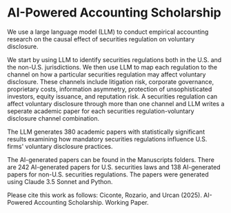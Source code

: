 # AI-Powered Accounting Scholarship

We use a large language model (LLM) to conduct empirical accounting research on the causal effect of securities regulation on voluntary disclosure. 

We start by using LLM to identify securities regulations both in the U.S. and the non-U.S. jurisdictions. We then use LLM to map each regulation to the channel on how a particular securities regulation may affect voluntary disclosure. These channels include litigation risk, corporate governance, proprietary costs, information asymmetry, protection of unsophisticated investors, equity issuance, and reputation risk. A securities regulation can affect voluntary disclosure through more than one channel and LLM writes a seperate academic paper for each securities regulation-voluntary disclosure channel combination. 

The LLM generates 380 academic papers with statistically significant results examining how mandatory securities regulations influence U.S. firms' voluntary disclosure practices.

The AI-generated papers can be found in the Manuscripts folders. There are 242 AI-generated papers for U.S. securities laws and 138 AI-generated papers for non-U.S. securities regulations. The papers were generated using Claude 3.5 Sonnet and Python. 

Please cite this work as follows: Ciconte, Rozario, and Urcan (2025). AI-Powered Accounting Scholarship. Working Paper. 
